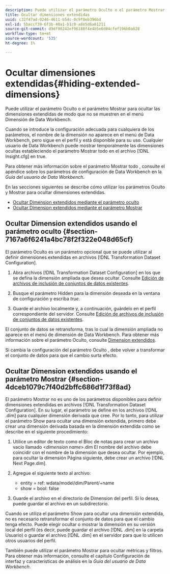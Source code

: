 ```yaml
---
description: Puede utilizar el parámetro Oculto o el parámetro Mostrar para ocultar las dimensiones extendidas de modo que no se muestren en el menú Dimensión de Data Workbench.
title: Ocultar dimensiones extendidas
uuid: c32f47ad-0246-4611-b54c-0c9f0eb396bd
exl-id: 5baccf39-6f3b-40a1-b1c0-a8e5d6a61211
source-git-commit: d9df90242ef96188f4e4b5e6d04cfef196b0a628
workflow-type: tm+mt
source-wordcount: '535'
ht-degree: 1%

---
```


# Ocultar dimensiones extendidas{#hiding-extended-dimensions}

Puede utilizar el parámetro Oculto o el parámetro Mostrar para ocultar las dimensiones extendidas de modo que no se muestren en el menú Dimensión de Data Workbench.

Cuando se introduce la configuración adecuada para cualquiera de los parámetros, el nombre de la dimensión no aparece en el menú de Data Workbench, pero sigue en el perfil y está disponible para su uso. Cualquier usuario de Data Workbench puede mostrar temporalmente las dimensiones ocultas estableciendo el parámetro Mostrar todo en el archivo [!DNL Insight.cfg] en true.

Para obtener más información sobre el parámetro Mostrar todo , consulte el apéndice sobre los parámetros de configuración de Data Workbench en la *Guía del usuario de Data Workbench*.

En las secciones siguientes se describe cómo utilizar los parámetros Oculto y Mostrar para ocultar dimensiones extendidas.

* [Ocultar Dimension extendidos mediante el parámetro oculto](../../../../home/c-dataset-const-proc/c-dataset-config-tools/c-hide-dataset-comp/c-hide-ex-dim.md#section-7167a6f6241a4bc78f2f322e048d65cf)
* [Ocultar Dimension extendidos mediante el parámetro Mostrar](../../../../home/c-dataset-const-proc/c-dataset-config-tools/c-hide-dataset-comp/c-hide-ex-dim.md#section-4dceb1079c7f40d2bffc686d1f73f8ad)

## Ocultar Dimension extendidos usando el parámetro oculto {#section-7167a6f6241a4bc78f2f322e048d65cf}

El parámetro Oculto es un parámetro opcional que se puede utilizar al definir dimensiones extendidas en archivos [!DNL Transformation Dataset Configuration].

1. Abra archivos [!DNL Transformation Dataset Configuration] en los que se defina la dimensión ampliada que desea ocultar. Consulte [Edición de archivos de inclusión de conjuntos de datos existentes](../../../../home/c-dataset-const-proc/c-dataset-inc-files/c-work-dataset-inc-files/t-edit-ex-dataset-inc-files.md#task-456c04e38ebc425fb35677a6bb6aa077).

1. Busque el parámetro Hidden para la dimensión deseada en la ventana de configuración y escriba *true*.
1. Guarde el archivo localmente y, a continuación, guárdelo en el perfil correspondiente del servidor. Consulte [Edición de archivos de inclusión de conjuntos de datos existentes](../../../../home/c-dataset-const-proc/c-dataset-inc-files/c-work-dataset-inc-files/t-edit-ex-dataset-inc-files.md#task-456c04e38ebc425fb35677a6bb6aa077).

El conjunto de datos se retransforma, tras lo cual la dimensión ampliada no aparece en el menú de dimensión de Data Workbench. Para obtener más información sobre el parámetro Oculto, consulte [Dimension extendidos](../../../../home/c-dataset-const-proc/c-ex-dim/c-abt-ex-dim.md).

Si cambia la configuración del parámetro Oculto , debe volver a transformar el conjunto de datos para que el cambio surta efecto.

## Ocultar Dimension extendidos usando el parámetro Mostrar {#section-4dceb1079c7f40d2bffc686d1f73f8ad}

El parámetro Mostrar no es uno de los parámetros disponibles para definir dimensiones extendidas en archivos [!DNL Transformation Dataset Configuration]. En su lugar, el parámetro se define en los archivos [!DNL .dim] para cualquier dimensión derivada que cree. Por lo tanto, para utilizar el parámetro Show para ocultar una dimensión extendida, primero debe crear una dimensión derivada basada en la dimensión extendida como se describe en el siguiente procedimiento:

1. Utilice un editor de texto como el Bloc de notas para crear un archivo vacío llamado &lt;*dimension name*>.dim El nombre del archivo debe coincidir con el nombre de la dimensión que desea ocultar. Por ejemplo, para ocultar la dimensión Página siguiente, debe crear un archivo [!DNL Next Page.dim].

1. Agregue el siguiente texto al archivo:

   * entity = ref: wdata/model/dim/Parent/+name
   * show = bool: false

1. Guarde el archivo en el directorio de Dimension del perfil. Si lo desea, puede guardar el archivo en un subdirectorio.

Cuando se utiliza el parámetro Show para ocultar una dimensión extendida, no es necesario retransformar el conjunto de datos para que el cambio tenga efecto. Puede elegir ocultar o mostrar la dimensión en su versión local del perfil (es decir, puede guardar el archivo [!DNL .dim] en la carpeta Usuario) o guardar el archivo [!DNL .dim] en el servidor para que lo utilicen otros usuarios del perfil.

También puede utilizar el parámetro Mostrar para ocultar métricas y filtros. Para obtener más información, consulte el capítulo Configuración de interfaz y características de análisis en la *Guía del usuario de Data Workbench*.
